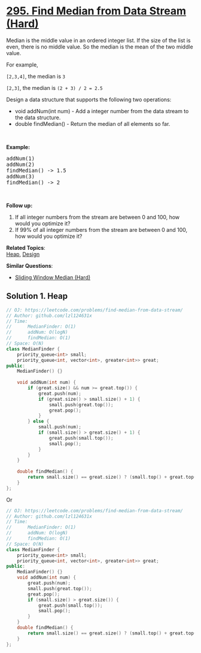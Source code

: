# [295. Find Median from Data Stream (Hard)](https://leetcode.com/problems/find-median-from-data-stream/)

<p>Median is the middle value in an ordered integer list. If the size of the list is even, there is no middle value. So the median is the mean of the two middle value.</p>
For example,

<p><code>[2,3,4]</code>, the median is <code>3</code></p>

<p><code>[2,3]</code>, the median is <code>(2 + 3) / 2 = 2.5</code></p>

<p>Design a data structure that supports the following two operations:</p>

<ul>
	<li>void addNum(int num) - Add a integer number from the data stream to the data structure.</li>
	<li>double findMedian() - Return the median of all elements so far.</li>
</ul>

<p>&nbsp;</p>

<p><strong>Example:</strong></p>

<pre>addNum(1)
addNum(2)
findMedian() -&gt; 1.5
addNum(3) 
findMedian() -&gt; 2
</pre>

<p>&nbsp;</p>

<p><strong>Follow up:</strong></p>

<ol>
	<li>If all integer numbers from the stream are between 0&nbsp;and 100, how would you optimize it?</li>
	<li>If 99% of all integer numbers from the stream are between 0 and 100, how would you optimize it?</li>
</ol>


**Related Topics**:  
[Heap](https://leetcode.com/tag/heap/), [Design](https://leetcode.com/tag/design/)

**Similar Questions**:
* [Sliding Window Median (Hard)](https://leetcode.com/problems/sliding-window-median/)

## Solution 1. Heap

```cpp
// OJ: https://leetcode.com/problems/find-median-from-data-stream/
// Author: github.com/lzl124631x
// Time:
//      MedianFinder: O(1)
//      addNum: O(logN)
//      findMedian: O(1)
// Space: O(N)
class MedianFinder {
    priority_queue<int> small;
    priority_queue<int, vector<int>, greater<int>> great;
public:
    MedianFinder() {}
    
    void addNum(int num) {
        if (great.size() && num >= great.top()) {
            great.push(num);
            if (great.size() > small.size() + 1) {
                small.push(great.top());
                great.pop();
            }
        } else {
            small.push(num);
            if (small.size() > great.size() + 1) {
                great.push(small.top());
                small.pop();
            }
        }
    }
    
    double findMedian() {
        return small.size() == great.size() ? (small.top() + great.top()) / 2. : (small.size() > great.size() ? small.top() : great.top());
    }
};
```

Or

```cpp
// OJ: https://leetcode.com/problems/find-median-from-data-stream/
// Author: github.com/lzl124631x
// Time:
//      MedianFinder: O(1)
//      addNum: O(logN)
//      findMedian: O(1)
// Space: O(N)
class MedianFinder {
    priority_queue<int> small;
    priority_queue<int, vector<int>, greater<int>> great;
public:
    MedianFinder() {}
    void addNum(int num) {
        great.push(num);
        small.push(great.top());
        great.pop();
        if (small.size() > great.size()) {
            great.push(small.top());
            small.pop();
        }
    }
    double findMedian() {
        return small.size() == great.size() ? (small.top() + great.top()) / 2. : (small.size() > great.size() ? small.top() : great.top());
    }
};
```